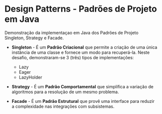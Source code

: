 # Design Patterns - Padrões de Projeto em Java

Demonstração da implementaçao em Java dos Padrões de Projeto Singleton, Strategy e Facade.

- **Singleton** - É um **Padrão Criacional** que permite a criação de uma única instância de uma classe e fornece um modo para recuperá-la. Neste desafio, demonstraram-se 3 (três) tipos de implementações:
  - Lazy
  - Eager
  - LazyHolder

- **Strategy** - É um **Padrão Comportamental** que simplifica a variação de algoritmos para a resolução de um mesmo problema.

- **Facade** - É um **Padrão Estrutural** que provê uma interface para reduzir a complexidade nas integrações com subsistemas.
